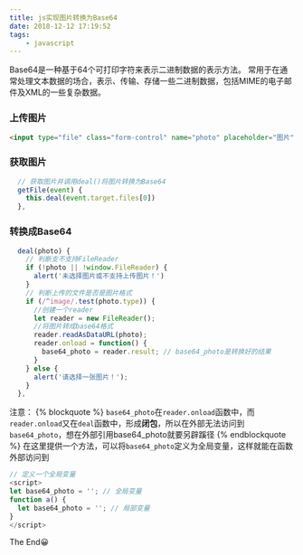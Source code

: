 ```yaml
---
title: js实现图片转换为Base64
date: 2018-12-12 17:19:52
tags:
    - javascript
---
```

Base64是一种基于64个可打印字符来表示二进制数据的表示方法。
常用于在通常处理文本数据的场合，表示、传输、存储一些二进制数据，包括MIME的电子邮件及XML的一些复杂数据。

<h3 id="上传图片">上传图片</h3>

```html
<input type="file" class="form-control" name="photo" placeholder="图片" @change="getFile($event)"/>
```

<h3 id="获取图片">获取图片</h3>

```javascript
  // 获取图片并调用deal()将图片转换为Base64
  getFile(event) {
    this.deal(event.target.files[0])
  },
```

<h3 id="转换成Base64">转换成Base64</h3>

```javascript
  deal(photo) {
    // 判断支不支持FileReader
    if (!photo || !window.FileReader) {
      alert('未选择图片或不支持上传图片！')
    }
    // 判断上传的文件是否是图片格式
    if (/^image/.test(photo.type)) {
      //创建一个reader
      let reader = new FileReader();
      //将图片转成base64格式
      reader.readAsDataURL(photo);
      reader.onload = function() {
        base64_photo = reader.result; // base64_photo是转换好的结果
      }
    } else {
      alert('请选择一张图片！');
    }
  },
```

注意：
{% blockquote %}
`base64_photo`在`reader.onload`函数中，而`reader.onload`又在`deal`函数中，形成**闭包**，所以在外部无法访问到`base64_photo`，想在外部引用base64_photo就要另辟蹊径
{% endblockquote %}
在这里提供一个方法，可以将`base64_photo`定义为全局变量，这样就能在函数外部访问到

```javascript
// 定义一个全局变量
<script>
let base64_photo = ''; // 全局变量
function a() {
  let base64_photo = ''; // 局部变量
}
</script>
```
The End😀

